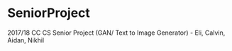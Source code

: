 # SeniorProject
2017/18 CC CS Senior Project (GAN/ Text to Image Generator) - Eli, Calvin, Aidan, Nikhil

